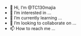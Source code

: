 - 👋 Hi, I’m @TC130majia
- 👀 I’m interested in ...
- 🌱 I’m currently learning ...
- 💞️ I’m looking to collaborate on ...
- 📫 How to reach me ...

<!---
TC130majia/TC130majia is a ✨ special ✨ repository because its `README.md` (this file) appears on your GitHub profile.
You can click the Preview link to take a look at your changes.
--->
